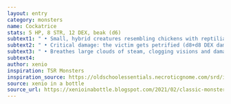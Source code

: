 ```yaml
---
layout: entry 
category: monsters
name: Cockatrice
stats: 5 HP, 8 STR, 12 DEX, beak (d6)
subtext1: " • Small, hybrid creatures resembling chickens with reptilian features."
subtext2: " • Critical damage: the victim gets petrified (d8+d8 DEX damage)."
subtext3: " • Breathes large clouds of steam, clogging visions and damaging all inside for d8 damage."
subtext4: 
author: xenio
inspiration: TSR Monsters
inspiration_source: https://oldschoolessentials.necroticgnome.com/srd/index.php/Monster_Descriptions
source: xenio in a bottle
source_url: https://xenioinabottle.blogspot.com/2021/02/classic-monsters-for-cairnito-part-1.html
---
```

